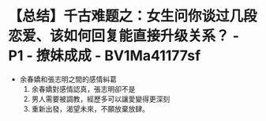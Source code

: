 # 【总结】千古难题之：女生问你谈过几段恋爱、该如何回复能直接升级关系？ - P1 - 撩妹成成 - BV1Ma41177sf

-   余春嬌和張志明之間的感情糾葛
    1.  余春嬌對感情認真，張志明卻不是
    2.  男人需要被調教，經歷多可以讓愛變得更深刻
    3.  重新出發，渴望未來，不願放棄放肆。